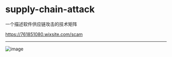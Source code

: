 # supply-chain-attack
一个描述软件供应链攻击的技术矩阵

https://761851080.wixsite.com/scam

------

![image](https://github.com/kcrio/supply-chain-attack/assets/96735391/40fbff10-360e-4484-ab5a-8c8996f7ca72)
